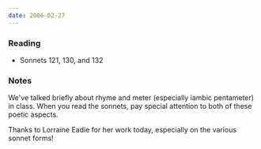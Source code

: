 ```yaml
---
date: 2006-02-27
---
```


### Reading

* Sonnets 121, 130, and 132

### Notes

We've talked briefly about rhyme and meter (especially iambic pentameter) in class. When you read the sonnets, pay special attention to both of these poetic aspects.

Thanks to Lorraine Eadie for her work today, especially on the various sonnet forms!
